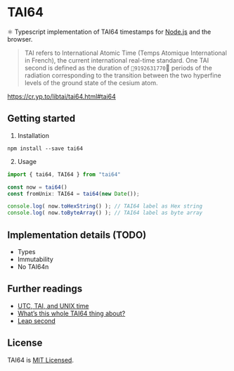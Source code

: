 # TAI64

⚛️ Typescript implementation of TAI64 timestamps for [Node.js](https://nodejs.org/en/) and the browser.

> TAI refers to International Atomic Time (Temps Atomique International in French), the current international real-time standard. One TAI second is defined as the duration of `9192631770` periods of the radiation corresponding to the transition between the two hyperfine levels of the ground state of the cesium atom.

https://cr.yp.to/libtai/tai64.html#tai64

## Getting started

1. Installation

```shell
npm install --save tai64
```

2. Usage

```javascript
import { tai64, TAI64 } from "tai64"

const now = tai64()
const fromUnix: TAI64 = tai64(new Date());

console.log( now.toHexString() ); // TAI64 label as Hex string
console.log( now.toByteArray() ); // TAI64 label as byte array
```

## Implementation details (TODO)

- Types
- Immutability
- No TAI64n

## Further readings

- [UTC, TAI, and UNIX time](https://cr.yp.to/libtai/tai64.html)
- [What’s this whole TAI64 thing about?](http://dyscour.se/post/12679668746/using-tai64-for-logging)
- [Leap second](https://en.wikipedia.org/wiki/Leap_second)

## License

TAI64 is [MIT Licensed](../blob/master/LICENSE.md).
